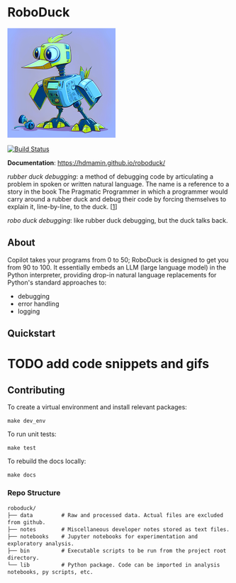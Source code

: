 # RoboDuck
![roboduck logo](data/images/roboduck_blue_small.png)

[![Build Status](https://github.com/hdmamin/roboduck/actions/workflows/main.yml/badge.svg)](https://github.com/hdmamin/roboduck/actions/workflows/main.yml)

**Documentation**: https://hdmamin.github.io/roboduck/

*rubber duck debugging*: a method of debugging code by articulating a problem in spoken or written natural language. The name is a reference to a story in the book The Pragmatic Programmer in which a programmer would carry around a rubber duck and debug their code by forcing themselves to explain it, line-by-line, to the duck. [[1](https://en.wikipedia.org/wiki/Rubber_duck_debugging)]

*robo duck debugging*: like rubber duck debugging, but the duck talks back.

## About

Copilot takes your programs from 0 to 50; RoboDuck is designed to get you from 90 to 100. It essentially embeds an LLM (large language model) in the Python interpreter, providing drop-in natural language replacements for Python's standard approaches to:
- debugging  
- error handling  
- logging  

## Quickstart

# TODO add code snippets and gifs

## Contributing

To create a virtual environment and install relevant packages:
```
make dev_env
```

To run unit tests:
```
make test
```

To rebuild the docs locally:
```
make docs
```

### Repo Structure
```
roboduck/
├── data         # Raw and processed data. Actual files are excluded from github.
├── notes        # Miscellaneous developer notes stored as text files.
├── notebooks    # Jupyter notebooks for experimentation and exploratory analysis.
├── bin          # Executable scripts to be run from the project root directory.
└── lib          # Python package. Code can be imported in analysis notebooks, py scripts, etc.
```
